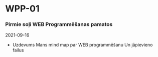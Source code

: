 # WPP-01
### Pirmie soļi WEB Programmēšanas pamatos

2021-09-16

* Uzdevums
 Mans mind map par WEB programmēšanu
 Un jāpievieno failus
